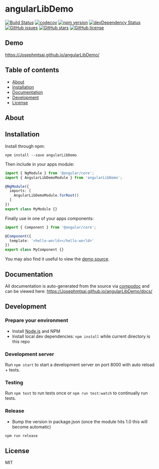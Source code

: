 # angularLibDemo
[![Build Status](https://travis-ci.org/Josephmtsai/angularLibDemo.svg?branch=master)](https://travis-ci.org/Josephmtsai/angularLibDemo)
[![codecov](https://codecov.io/gh/Josephmtsai/angularLibDemo/branch/master/graph/badge.svg)](https://codecov.io/gh/Josephmtsai/angularLibDemo)
[![npm version](https://badge.fury.io/js/angularLibDemo.svg)](http://badge.fury.io/js/angularLibDemo)
[![devDependency Status](https://david-dm.org/Josephmtsai/angularLibDemo/dev-status.svg)](https://david-dm.org/Josephmtsai/angularLibDemo?type=dev)
[![GitHub issues](https://img.shields.io/github/issues/Josephmtsai/angularLibDemo.svg)](https://github.com/Josephmtsai/angularLibDemo/issues)
[![GitHub stars](https://img.shields.io/github/stars/Josephmtsai/angularLibDemo.svg)](https://github.com/Josephmtsai/angularLibDemo/stargazers)
[![GitHub license](https://img.shields.io/badge/license-MIT-blue.svg)](https://raw.githubusercontent.com/Josephmtsai/angularLibDemo/master/LICENSE)

## Demo
https://Josephmtsai.github.io/angularLibDemo/

## Table of contents

- [About](#about)
- [Installation](#installation)
- [Documentation](#documentation)
- [Development](#development)
- [License](#license)

## About



## Installation

Install through npm:
```
npm install --save angularLibDemo
```

Then include in your apps module:

```typescript
import { NgModule } from '@angular/core';
import { AngularLibDemoModule } from 'angularLibDemo';

@NgModule({
  imports: [
    AngularLibDemoModule.forRoot()
  ]
})
export class MyModule {}
```

Finally use in one of your apps components:
```typescript
import { Component } from '@angular/core';

@Component({
  template: '<hello-world></hello-world>'
})
export class MyComponent {}
```

You may also find it useful to view the [demo source](https://github.com/Josephmtsai/angularLibDemo/blob/master/demo/demo.component.ts).

## Documentation
All documentation is auto-generated from the source via [compodoc](https://compodoc.github.io/compodoc/) and can be viewed here:
https://Josephmtsai.github.io/angularLibDemo/docs/

## Development

### Prepare your environment
* Install [Node.js](http://nodejs.org/) and NPM
* Install local dev dependencies: `npm install` while current directory is this repo

### Development server
Run `npm start` to start a development server on port 8000 with auto reload + tests.

### Testing
Run `npm test` to run tests once or `npm run test:watch` to continually run tests.

### Release
* Bump the version in package.json (once the module hits 1.0 this will become automatic)
```bash
npm run release
```

## License

MIT

